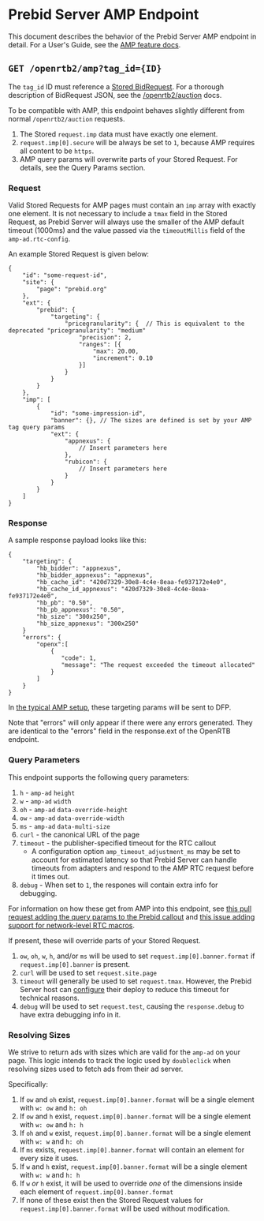 # Prebid Server AMP Endpoint

This document describes the behavior of the Prebid Server AMP endpoint in detail.
For a User's Guide, see the [AMP feature docs](http://prebid.org/dev-docs/show-prebid-ads-on-amp-pages.html).

## `GET /openrtb2/amp?tag_id={ID}`

The `tag_id` ID must reference a [Stored BidRequest](../../developers/stored-requests.md#stored-bidrequests).
For a thorough description of BidRequest JSON, see the [/openrtb2/auction](./auction.md) docs.

To be compatible with AMP, this endpoint behaves slightly different from normal `/openrtb2/auction` requests.

1. The Stored `request.imp` data must have exactly one element.
2. `request.imp[0].secure` will be always be set to `1`, because AMP requires all content to be `https`.
3. AMP query params will overwrite parts of your Stored Request. For details, see the Query Params section.

### Request

Valid Stored Requests for AMP pages must contain an `imp` array with exactly one element.  It is not necessary to include a `tmax` field in the Stored Request, as Prebid Server will always use the smaller of the AMP default timeout (1000ms) and the value passed via the `timeoutMillis` field of the `amp-ad.rtc-config`.

An example Stored Request is given below:

```
{
    "id": "some-request-id",
    "site": {
        "page": "prebid.org"
    },
    "ext": {
        "prebid": {
            "targeting": {
                "pricegranularity": {  // This is equivalent to the deprecated "pricegranularity": "medium"
                    "precision": 2,
                    "ranges": [{
                        "max": 20.00,
                        "increment": 0.10
                    }]
                }
            }
        }
    },
    "imp": [
        {
            "id": "some-impression-id",
            "banner": {}, // The sizes are defined is set by your AMP tag query params
            "ext": {
                "appnexus": {
                    // Insert parameters here
                },
                "rubicon": {
                    // Insert parameters here
                }
            }
        }
    ]
}
```

### Response

A sample response payload looks like this:

```
{
    "targeting": {
        "hb_bidder": "appnexus",
        "hb_bidder_appnexus": "appnexus",
        "hb_cache_id": "420d7329-30e8-4c4e-8eaa-fe937172e4e0",
        "hb_cache_id_appnexus": "420d7329-30e8-4c4e-8eaa-fe937172e4e0",
        "hb_pb": "0.50",
        "hb_pb_appnexus": "0.50",
        "hb_size": "300x250",
        "hb_size_appnexus": "300x250"
    }
    "errors": {
        "openx":[
            {
               "code": 1, 
               "message": "The request exceeded the timeout allocated"
            }
        ]
    }
}
```

In [the typical AMP setup](http://prebid.org/dev-docs/show-prebid-ads-on-amp-pages.html),
these targeting params will be sent to DFP.

Note that "errors" will only appear if there were any errors generated. They are identical to the "errors" field in the response.ext of the OpenRTB endpoint.

### Query Parameters

This endpoint supports the following query parameters:

1. `h` - `amp-ad` `height`
2. `w` - `amp-ad` `width`
3. `oh` - `amp-ad` `data-override-height`
4. `ow` - `amp-ad` `data-override-width`
5. `ms` - `amp-ad` `data-multi-size`
6. `curl` - the canonical URL of the page
7. `timeout` - the publisher-specified timeout for the RTC callout
   - A configuration option `amp_timeout_adjustment_ms` may be set to account for estimated latency so that Prebid Server can handle timeouts from adapters and respond to the AMP RTC request before it times out.
8. `debug` - When set to `1`, the respones will contain extra info for debugging.

For information on how these get from AMP into this endpoint, see [this pull request adding the query params to the Prebid callout](https://github.com/ampproject/amphtml/pull/14155) and [this issue adding support for network-level RTC macros](https://github.com/ampproject/amphtml/issues/12374).

If present, these will override parts of your Stored Request.

1. `ow`, `oh`, `w`, `h`, and/or `ms` will be used to set `request.imp[0].banner.format` if `request.imp[0].banner` is present.
2. `curl` will be used to set `request.site.page`
3. `timeout` will generally be used to set `request.tmax`. However, the Prebid Server host can [configure](../../developers/configuration.md) their deploy to reduce this timeout for technical reasons.
4. `debug` will be used to set `request.test`, causing the `response.debug` to have extra debugging info in it.

### Resolving Sizes

We strive to return ads with sizes which are valid for the `amp-ad` on your page. This logic intends to
track the logic used by `doubleclick` when resolving sizes used to fetch ads from their ad server.

Specifically:

1. If `ow` and `oh` exist, `request.imp[0].banner.format` will be a single element with `w: ow` and `h: oh`
2. If `ow` and `h` exist, `request.imp[0].banner.format` will be a single element with `w: ow` and `h: h`
3. If `oh` and `w` exist, `request.imp[0].banner.format` will be a single element with `w: w` and `h: oh`
4. If `ms` exists, `request.imp[0].banner.format` will contain an element for every size it uses.
5. If `w` and `h` exist, `request.imp[0].banner.format` will be a single element with `w: w` and `h: h`
6. If `w` _or_ `h` exist, it will be used to override _one_ of the dimensions inside each element of `request.imp[0].banner.format`
7. If none of these exist then the Stored Request values for `request.imp[0].banner.format` will be used without modification.
